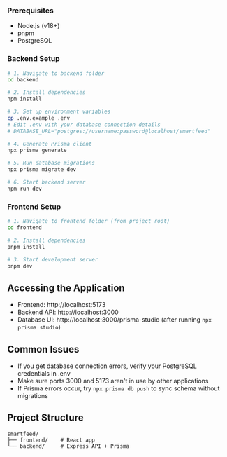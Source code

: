 ### Prerequisites

- Node.js (v18+)
- pnpm
- PostgreSQL

### Backend Setup

```bash
# 1. Navigate to backend folder
cd backend

# 2. Install dependencies
npm install

# 3. Set up environment variables
cp .env.example .env
# Edit .env with your database connection details
# DATABASE_URL="postgres://username:password@localhost/smartfeed"

# 4. Generate Prisma client
npx prisma generate

# 5. Run database migrations
npx prisma migrate dev

# 6. Start backend server
npm run dev
```

### Frontend Setup

```bash
# 1. Navigate to frontend folder (from project root)
cd frontend

# 2. Install dependencies
pnpm install

# 3. Start development server
pnpm dev
```

## Accessing the Application

- Frontend: http://localhost:5173
- Backend API: http://localhost:3000
- Database UI: http://localhost:3000/prisma-studio (after running `npx prisma studio`)

## Common Issues

- If you get database connection errors, verify your PostgreSQL credentials in .env
- Make sure ports 3000 and 5173 aren't in use by other applications
- If Prisma errors occur, try `npx prisma db push` to sync schema without migrations

## Project Structure

```
smartfeed/
├── frontend/    # React app
└── backend/     # Express API + Prisma
```